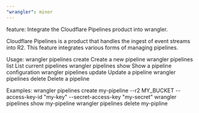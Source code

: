 ```yaml
---
"wrangler": minor
---
```


feature: Integrate the Cloudflare Pipelines product into wrangler.

Cloudflare Pipelines is a product that handles the ingest of event streams 
into R2.  This feature integrates various forms of managing pipelines.

Usage:
  wrangler pipelines create <pipeline>  Create a new pipeline
  wrangler pipelines list               List current pipelines
  wrangler pipelines show <pipeline>    Show a pipeline configuration
  wrangler pipelines update <pipeline>  Update a pipeline
  wrangler pipelines delete <pipeline>  Delete a pipeline

Examples:
  wrangler pipelines create my-pipeline --r2 MY_BUCKET --access-key-id "my-key" --secret-access-key "my-secret"
  wrangler pipelines show my-pipeline
  wrangler pipelines delete my-pipline
